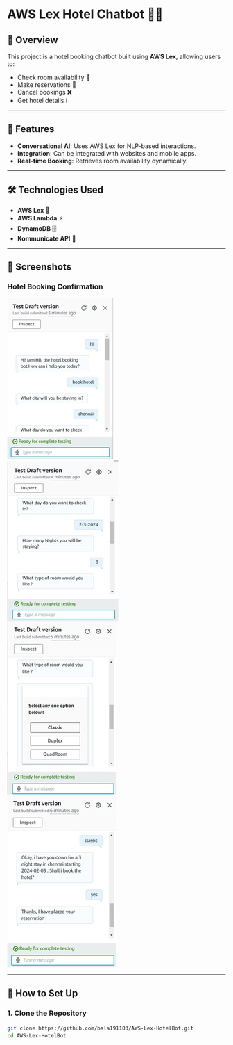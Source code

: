 # AWS Lex Hotel Chatbot 🏨🤖

## 📌 Overview
This project is a hotel booking chatbot built using **AWS Lex**, allowing users to:
- Check room availability 🏡
- Make reservations 📝
- Cancel bookings ❌
- Get hotel details ℹ️

---

## 🚀 Features
- **Conversational AI**: Uses AWS Lex for NLP-based interactions.
- **Integration**: Can be integrated with websites and mobile apps.
- **Real-time Booking**: Retrieves room availability dynamically.

---

## 🛠️ Technologies Used
- **AWS Lex** 🤖
- **AWS Lambda** ⚡
- **DynamoDB** 🗄️
- **Kommunicate API** 🔗

---

## 📸 Screenshots

### **Hotel Booking Confirmation**
![Booking Step 1](images/Picture14.jpg)  
![Booking Step 2](images/Picture15.jpg)  
![Booking Step 3](images/Picture16.jpg)  
![Booking Step 4](images/Picture17.jpg)  

---

## 🔧 How to Set Up
### **1. Clone the Repository**
```bash
git clone https://github.com/bala191103/AWS-Lex-HotelBot.git
cd AWS-Lex-HotelBot
